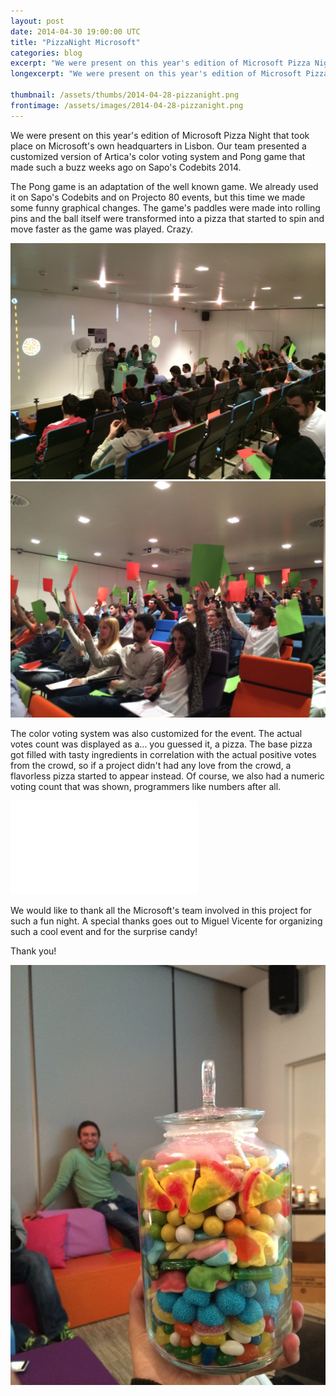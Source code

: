 ```yaml
---
layout: post
date: 2014-04-30 19:00:00 UTC
title: "PizzaNight Microsoft"
categories: blog
excerpt: "We were present on this year's edition of Microsoft Pizza Night that took place on Microsoft's own headquarters in Lisbon. Our team presented a customized version of Artica's color voting system and Pong game that made such a buzz weeks ago on Sapo's Codebits 2014."
longexcerpt: "We were present on this year's edition of Microsoft Pizza Night that took place on Microsoft's own headquarters in Lisbon. Our team presented a customized version of Artica's color voting system and Pong game that made such a buzz weeks ago on Sapo's Codebits 2014."

thumbnail: /assets/thumbs/2014-04-28-pizzanight.png
frontimage: /assets/images/2014-04-28-pizzanight.png
---
```


We were present on this year's edition of Microsoft Pizza Night that took place on Microsoft's own headquarters in Lisbon. Our team presented a customized version of Artica's color voting system and Pong game that made such a buzz weeks ago on Sapo's Codebits 2014.

The Pong game is an adaptation of the well known game. We already used it on Sapo's Codebits and on Projecto 80 events, but this time we made some funny graphical changes. The game's paddles were made into rolling pins and the ball itself were transformed into a pizza that started to spin and move faster as the game was played. Crazy.

<img class="postimage" src="/assets/images/2014-04-28-pizzanight_1.JPG"/>

<img class="postimage" src="/assets/images/2014-04-28-pizzanight_2.JPG"/>

The color voting system was also customized for the event. The actual votes count was displayed as a... you guessed it, a pizza. The base pizza got filled with tasty ingredients in correlation with the actual positive votes from the crowd, so if a project didn't had any love from the crowd, a flavorless pizza started to appear instead.
Of course, we also had a numeric voting count that was shown, programmers like numbers after all. 
<div class="video-container"><iframe src="//www.youtube.com/embed/1zbnnWZvyrw" frameborder="0" allowfullscreen></iframe></div>

We would like to thank all the Microsoft's team involved in this project for such a fun night.
A special thanks goes out to Miguel Vicente for organizing such a cool event and for the surprise candy!

Thank you!

<img class="postimage" src="/assets/images/2014-04-28-pizzanight_3.JPG"/>

